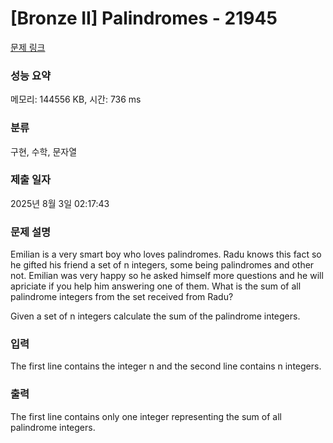 # [Bronze II] Palindromes - 21945 

[문제 링크](https://www.acmicpc.net/problem/21945) 

### 성능 요약

메모리: 144556 KB, 시간: 736 ms

### 분류

구현, 수학, 문자열

### 제출 일자

2025년 8월 3일 02:17:43

### 문제 설명

<p>Emilian is a very smart boy who loves palindromes. Radu knows this fact so he gifted his friend a set of n integers, some being palindromes and other not. Emilian was very happy so he asked himself more questions and he will apriciate if you help him answering one of them. What is the sum of all palindrome integers from the set received from Radu?</p>

<p>Given a set of n integers calculate the sum of the palindrome integers.</p>

### 입력 

 <p>The first line contains the integer n and the second line contains n integers.</p>

### 출력 

 <p>The first line contains only one integer representing the sum of all palindrome integers.</p>

